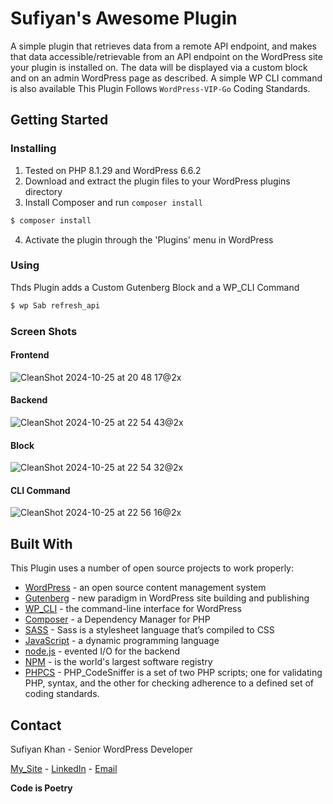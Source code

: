 # Sufiyan's Awesome Plugin

A simple plugin that retrieves data from a remote API endpoint, and makes that data accessible/retrievable from an API endpoint on the WordPress site your plugin is installed on. The data will be displayed via a custom block and on an admin WordPress page as described. A simple WP CLI command is also available
This Plugin Follows `WordPress-VIP-Go` Coding Standards.

## Getting Started
### Installing

1. Tested on PHP 8.1.29 and WordPress 6.6.2
2. Download and extract the plugin files to your WordPress plugins directory
3. Install Composer and run `composer install`

```bash
$ composer install
```

4. Activate the plugin through the 'Plugins' menu in WordPress

### Using

Thds Plugin adds a Custom Gutenberg Block and a WP_CLI Command

```bash
$ wp Sab refresh_api
```

### Screen Shots

#### Frontend

![CleanShot 2024-10-25 at 20 48 17@2x](https://github.com/user-attachments/assets/069fdcce-a742-4659-85bb-5c70ff9ec467)

#### Backend

![CleanShot 2024-10-25 at 22 54 43@2x](https://github.com/user-attachments/assets/4342aa07-d970-45cc-acdb-35b7652653fa)

#### Block

![CleanShot 2024-10-25 at 22 54 32@2x](https://github.com/user-attachments/assets/e2693273-b2ae-4a8e-a434-80f638d11e64)

#### CLI Command

![CleanShot 2024-10-25 at 22 56 16@2x](https://github.com/user-attachments/assets/fe988754-2b07-4a8c-a72c-ab915abc4c75)

## Built With

This Plugin uses a number of open source projects to work properly:

* [WordPress] - an open source content management system
* [Gutenberg] - new paradigm in WordPress site building and publishing
* [WP_CLI] - the command-line interface for WordPress
* [Composer] - a Dependency Manager for PHP
* [SASS] - Sass is a stylesheet language that’s compiled to CSS
* [JavaScript] - a dynamic programming language
* [node.js] - evented I/O for the backend
* [NPM] - is the world's largest software registry
* [PHPCS] - PHP_CodeSniffer is a set of two PHP scripts; one for validating PHP, syntax, and the other for checking adherence to a defined set of coding standards.

## Contact

Sufiyan Khan - Senior WordPress Developer

[My_Site] - [LinkedIn] - [Email]

**Code is Poetry**

[//]: # (These are reference links used in the body of this note and get stripped out when the markdown processor does its job. There is no need to format nicely because it shouldn't be seen. Thanks SO - http://stackoverflow.com/questions/4823468/store-comments-in-markdown-syntax)

   [WordPress]: <https://wordpress.org/>
   [Gutenberg]: <https://github.com/WordPress/gutenberg>
   [WP_CLI]: <https://wp-cli.org/>
   [Composer]: <https://getcomposer.org/>
   [SASS]: <https://sass-lang.com/>
   [JavaScript]: <https://developer.mozilla.org/en-US/docs/Web/JavaScript>
   [node.js]: <http://nodejs.org>
   [NPM]: <https://www.npmjs.com/>
   [PHPCS]: <https://github.com/squizlabs/PHP_CodeSniffer>
   
   [My_Site]: <http://sufiyan.me/>
   [LinkedIn]: <https://www.linkedin.com/in/sufiyan-khan-76b77291/>
   [Email]: <mailto:sufi9188@gmail.com>
